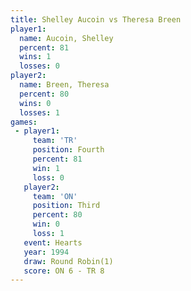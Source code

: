 ```yaml
---
title: Shelley Aucoin vs Theresa Breen
player1:               
  name: Aucoin, Shelley
  percent: 81          
  wins: 1              
  losses: 0            
player2:               
  name: Breen, Theresa 
  percent: 80          
  wins: 0              
  losses: 1            
games:
 - player1:          
     team: 'TR'      
     position: Fourth
     percent: 81     
     win: 1          
     loss: 0         
   player2:         
     team: 'ON'     
     position: Third
     percent: 80    
     win: 0         
     loss: 1        
   event: Hearts       
   year: 1994          
   draw: Round Robin(1)
   score: ON 6 - TR 8  
---
```

